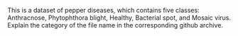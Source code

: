 This is a dataset of pepper diseases, which contains five classes: Anthracnose, Phytophthora blight, Healthy, Bacterial spot, and Mosaic virus. Explain the category of the file name in the corresponding github archive.
